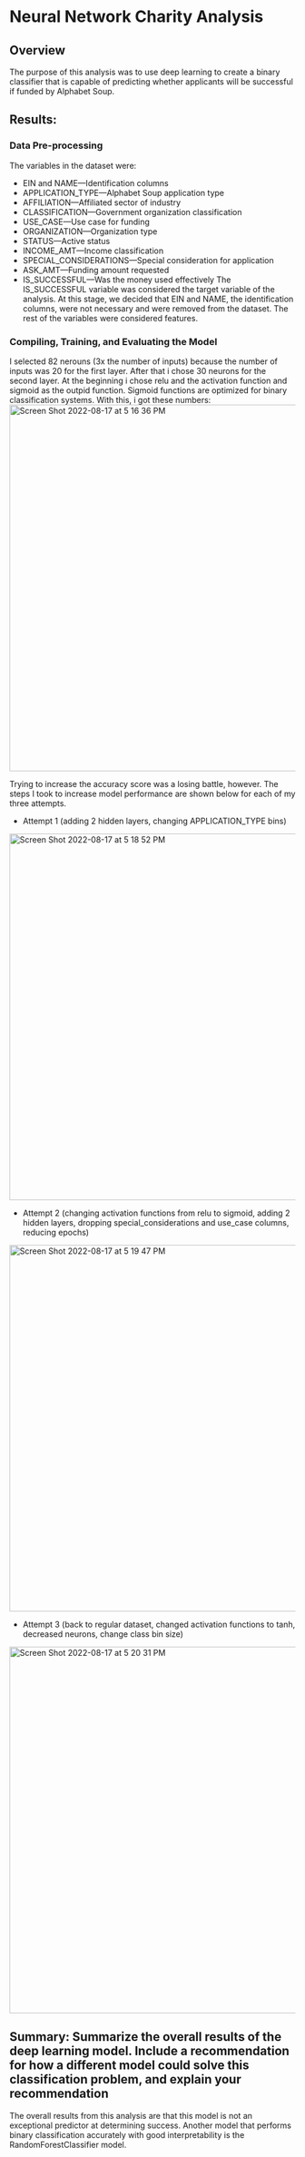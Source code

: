 # Neural Network Charity Analysis
## Overview
The purpose of this analysis was to use deep learning to create a binary classifier that is capable of predicting whether applicants will be successful if funded by Alphabet Soup.

## Results: 

### Data Pre-processing
The variables in the dataset were: 
  - EIN and NAME—Identification columns
  - APPLICATION_TYPE—Alphabet Soup application type
  - AFFILIATION—Affiliated sector of industry
  - CLASSIFICATION—Government organization classification
  - USE_CASE—Use case for funding
  - ORGANIZATION—Organization type
  - STATUS—Active status
  - INCOME_AMT—Income classification
  - SPECIAL_CONSIDERATIONS—Special consideration for application
  - ASK_AMT—Funding amount requested
  - IS_SUCCESSFUL—Was the money used effectively
The IS_SUCCESSFUL variable was considered the target variable of the analysis. At this stage, we decided that EIN and NAME, the identification columns, were not necessary and were removed from the dataset. The rest of the variables were considered features.

###  Compiling, Training, and Evaluating the Model

   I selected 82 nerouns (3x the number of inputs) because the number of inputs was 20 for the first layer. After that i chose 30 neurons for the second layer. At the beginning i chose relu and the activation function and sigmoid as the outpid function. Sigmoid functions are optimized for binary classification systems. With this, i got these numbers: 
   <img width="646" alt="Screen Shot 2022-08-17 at 5 16 36 PM" src="https://user-images.githubusercontent.com/99444856/185253231-61cc2ade-5a9f-461a-bce1-2dce0d49f24f.png">
   
   Trying to increase the accuracy score was a losing battle, however. The steps I took to increase model performance are shown below for each of my three attempts. 
   - Attempt 1 (adding 2 hidden layers, changing APPLICATION_TYPE bins)
   <img width="646" alt="Screen Shot 2022-08-17 at 5 18 52 PM" src="https://user-images.githubusercontent.com/99444856/185253552-f416090e-ce03-45b2-9eac-9e950d45f7b3.png">
   
   - Attempt 2 (changing activation functions from relu to sigmoid, adding 2 hidden layers, dropping special_considerations and use_case columns, reducing epochs)
  <img width="646" alt="Screen Shot 2022-08-17 at 5 19 47 PM" src="https://user-images.githubusercontent.com/99444856/185253656-e424eaf5-70ab-4185-9302-c654fa055ab6.png">
  
  - Attempt 3 (back to regular dataset, changed activation functions to tanh, decreased neurons, change class bin size)
  <img width="646" alt="Screen Shot 2022-08-17 at 5 20 31 PM" src="https://user-images.githubusercontent.com/99444856/185253732-e0a42433-2235-414a-8115-479a78302465.png">

## Summary: Summarize the overall results of the deep learning model. Include a recommendation for how a different model could solve this classification problem, and explain your recommendation
  The overall results from this analysis are that this model is not an exceptional predictor at determining success. Another model that performs binary classification accurately with good interpretability is the RandomForestClassifier model.





